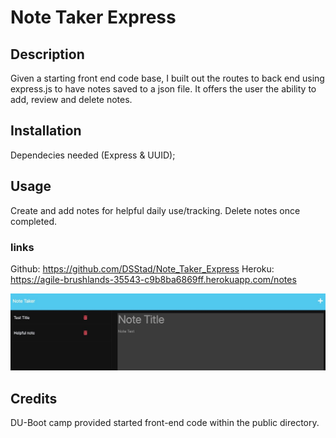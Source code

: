 # Note Taker Express

## Description 
Given a starting front end code base, I built out the routes to back end using express.js to have notes saved to a json file. It offers the user the ability to add, review and delete notes. 

## Installation
Dependecies needed (Express & UUID);

## Usage

Create and add notes for helpful daily use/tracking. Delete notes once completed. 

### links
Github: https://github.com/DSStad/Note_Taker_Express
Heroku: https://agile-brushlands-35543-c9b8ba6869ff.herokuapp.com/notes

![ScreenShot of app](assets/images/app_screenshot.jpg)


## Credits

DU-Boot camp provided started front-end code within the public directory.

